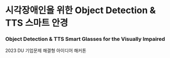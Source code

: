 # 시각장애인을 위한 Object Detection & TTS 스마트 안경
### Object Detection & TTS Smart Glasses for the Visually Impaired

2023 DU 기업문제 해결형 아이디어 해커톤 


